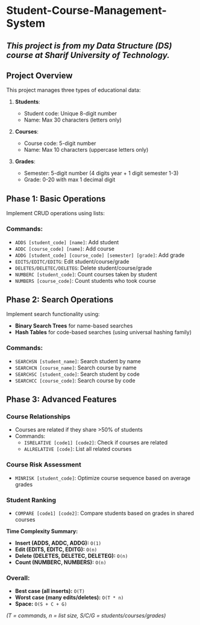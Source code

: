 # Student-Course-Management-System

## *This project is from my Data Structure (DS) course at Sharif University of Technology.*


## Project Overview
This project manages three types of educational data:

1. **Students**:
   - Student code: Unique 8-digit number
   - Name: Max 30 characters (letters only)

2. **Courses**:
   - Course code: 5-digit number
   - Name: Max 10 characters (uppercase letters only)

3. **Grades**:
   - Semester: 5-digit number (4 digits year + 1 digit semester 1-3)
   - Grade: 0-20 with max 1 decimal digit

## Phase 1: Basic Operations
Implement CRUD operations using lists:

### Commands:
- `ADDS [student_code] [name]`: Add student
- `ADDC [course_code] [name]`: Add course
- `ADDG [student_code] [course_code] [semester] [grade]`: Add grade
- `EDITS/EDITC/EDITG`: Edit student/course/grade
- `DELETES/DELETEC/DELETEG`: Delete student/course/grade
- `NUMBERC [student_code]`: Count courses taken by student
- `NUMBERS [course_code]`: Count students who took course

## Phase 2: Search Operations
Implement search functionality using:

- **Binary Search Trees** for name-based searches
- **Hash Tables** for code-based searches (using universal hashing family)

### Commands:
- `SEARCHSN [student_name]`: Search student by name
- `SEARCHCN [course_name]`: Search course by name
- `SEARCHSC [student_code]`: Search student by code
- `SEARCHCC [course_code]`: Search course by code

## Phase 3: Advanced Features

### Course Relationships
- Courses are related if they share >50% of students
- Commands:
  - `ISRELATIVE [code1] [code2]`: Check if courses are related
  - `ALLRELATIVE [code]`: List all related courses

### Course Risk Assessment
- `MINRISK [student_code]`: Optimize course sequence based on average grades

### Student Ranking
- `COMPARE [code1] [code2]`: Compare students based on grades in shared courses

**Time Complexity Summary:**  

- **Insert (ADDS, ADDC, ADDG):** `O(1)`  
- **Edit (EDITS, EDITC, EDITG):** `O(n)`  
- **Delete (DELETES, DELETEC, DELETEG):** `O(n)`  
- **Count (NUMBERC, NUMBERS):** `O(n)`  

### **Overall:**  
- **Best case (all inserts):** `O(T)`  
- **Worst case (many edits/deletes):** `O(T * n)`  
- **Space:** `O(S + C + G)`  

*(T = commands, n = list size, S/C/G = students/courses/grades)*



